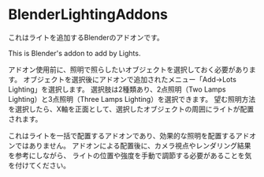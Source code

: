 # BlenderLightingAddons
これはライトを追加するBlenderのアドオンです。

This is Blender's addon to add by Lights.

アドオン使用前に、照明で照らしたいオブジェクトを選択しておく必要があります。
オブジェクトを選択後にアドオンで追加されたメニュー「Add→Lots Lighting」を選択します。
選択肢は2種類あり、2点照明（Two Lamps Lighting）と3点照明（Three Lamps Lighting）を選択できます。
望む照明方法を選択したら、X軸を正面として、選択したオブジェクトの周囲にライトが配置されます。

これはライトを一括で配置するアドオンであり、効果的な照明を配置するアドオンではありません。
アドオンによる配置後に、カメラ視点やレンダリング結果を参考にしながら、
ライトの位置や強度を手動で調節する必要があることを気を付けてください。
